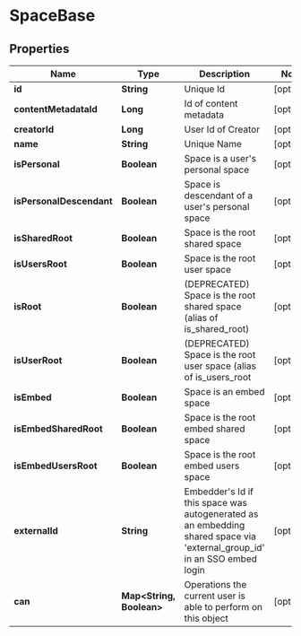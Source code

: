 
# SpaceBase

## Properties
Name | Type | Description | Notes
------------ | ------------- | ------------- | -------------
**id** | **String** | Unique Id |  [optional]
**contentMetadataId** | **Long** | Id of content metadata |  [optional]
**creatorId** | **Long** | User Id of Creator |  [optional]
**name** | **String** | Unique Name |  [optional]
**isPersonal** | **Boolean** | Space is a user&#39;s personal space |  [optional]
**isPersonalDescendant** | **Boolean** | Space is descendant of a user&#39;s personal space |  [optional]
**isSharedRoot** | **Boolean** | Space is the root shared space |  [optional]
**isUsersRoot** | **Boolean** | Space is the root user space |  [optional]
**isRoot** | **Boolean** | (DEPRECATED) Space is the root shared space (alias of is_shared_root) |  [optional]
**isUserRoot** | **Boolean** | (DEPRECATED) Space is the root user space (alias of is_users_root |  [optional]
**isEmbed** | **Boolean** | Space is an embed space |  [optional]
**isEmbedSharedRoot** | **Boolean** | Space is the root embed shared space |  [optional]
**isEmbedUsersRoot** | **Boolean** | Space is the root embed users space |  [optional]
**externalId** | **String** | Embedder&#39;s Id if this space was autogenerated as an embedding shared space via &#39;external_group_id&#39; in an SSO embed login |  [optional]
**can** | **Map&lt;String, Boolean&gt;** | Operations the current user is able to perform on this object |  [optional]



